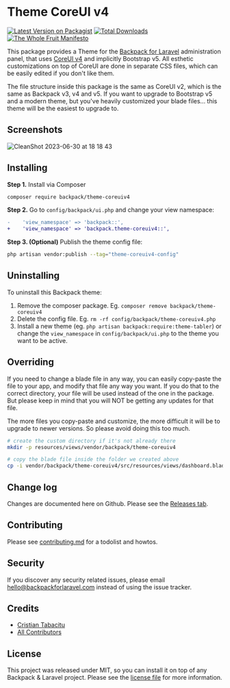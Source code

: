 # Theme CoreUI v4

[![Latest Version on Packagist][ico-version]][link-packagist]
[![Total Downloads][ico-downloads]][link-downloads]
[![The Whole Fruit Manifesto](https://img.shields.io/badge/writing%20standard-the%20whole%20fruit-brightgreen)](https://github.com/the-whole-fruit/manifesto)

This package provides a Theme for the [Backpack for Laravel](https://backpackforlaravel.com/) administration panel, that uses [CoreUI v4](https://coreui.io/product/free-bootstrap-admin-template/) and implicitly Bootstrap v5. All esthetic customizations on top of CoreUI are done in separate CSS files, which can be easily edited if you don't like them.

The file structure inside this package is the same as CoreUI v2, which is the same as Backpack v3, v4 and v5. If you want to upgrade to Bootstrap v5 and a modern theme, but you've heavily customized your blade files... this theme will be the easiest to upgrade to.

## Screenshots

![CleanShot 2023-06-30 at 18 18 43](https://github.com/Laravel-Backpack/theme-coreuiv4/assets/1032474/ddc25a64-b4fb-4a5f-ad6a-c27b636ee664)


## Installing

**Step 1.** Install via Composer

``` bash
composer require backpack/theme-coreuiv4
```

**Step 2.** Go to `config/backpack/ui.php` and change your view namespace:

```diff
-    'view_namespace' => 'backpack::',
+    'view_namespace' => 'backpack.theme-coreuiv4::',
```

**Step 3. (Optional)** Publish the theme config file:

```bash
php artisan vendor:publish --tag="theme-coreuiv4-config"
```

## Uninstalling

To uninstall this Backpack theme:

1. Remove the composer package. Eg. `composer remove backpack/theme-coreuiv4`
2. Delete the config file. Eg. `rm -rf config/backpack/theme-coreuiv4.php`
3. Install a new theme (eg. `php artisan backpack:require:theme-tabler`) or change the `view_namespace` in `config/backpack/ui.php` to the theme you want to be active.

## Overriding

If you need to change a blade file in any way, you can easily copy-paste the file to your app, and modify that file any way you want. If you do that to the correct directory, your file will be used instead of the one in the package. But please keep in mind that you will NOT be getting any updates for that file.

The more files you copy-paste and customize, the more difficult it will be to upgrade to newer versions. So please avoid doing this too much.

```bash
# create the custom directory if it's not already there
mkdir -p resources/views/vendor/backpack/theme-coreuiv4

# copy the blade file inside the folder we created above
cp -i vendor/backpack/theme-coreuiv4/src/resources/views/dashboard.blade.php resources/views/vendor/backpack/theme-coreuiv4/dashboard.blade.php
```

## Change log

Changes are documented here on Github. Please see the [Releases tab](https://github.com/backpack/theme-coreuiv4/releases).

## Contributing

Please see [contributing.md](contributing.md) for a todolist and howtos.

## Security

If you discover any security related issues, please email hello@backpackforlaravel.com instead of using the issue tracker.

## Credits

- [Cristian Tabacitu][link-author]
- [All Contributors][link-contributors]

## License

This project was released under MIT, so you can install it on top of any Backpack & Laravel project. Please see the [license file](license.md) for more information.

[ico-version]: https://img.shields.io/packagist/v/backpack/theme-coreuiv4.svg?style=flat-square
[ico-downloads]: https://img.shields.io/packagist/dt/backpack/theme-coreuiv4.svg?style=flat-square

[link-packagist]: https://packagist.org/packages/backpack/theme-coreuiv4
[link-downloads]: https://packagist.org/packages/backpack/theme-coreuiv4
[link-author]: https://github.com/backpack
[link-contributors]: ../../contributors
